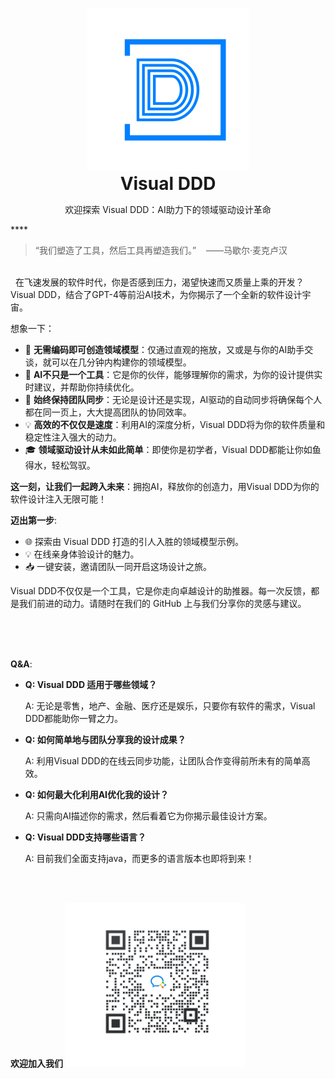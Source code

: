 <a name="readme-top"></a>

<br />
<div align="center">
  <a href="https://github.com/carlrobertoh/CodeGPT">
    <img alt="plugin-icon" src="./pluginIcon.svg">
  </a>
  <h1 style="margin: 0;" align="center">Visual DDD</h1>
  <p>  欢迎探索 Visual DDD：AI助力下的领域驱动设计革命  </p>
</div>
****

> “我们塑造了工具，然后工具再塑造我们。”&nbsp;&nbsp;&nbsp;&nbsp;——马歇尔·麦克卢汉

<br/>
&nbsp;&nbsp;在飞速发展的软件时代，你是否感到压力，渴望快速而又质量上乘的开发？Visual DDD，结合了GPT-4等前沿AI技术，为你揭示了一个全新的软件设计宇宙。

想象一下：
- 🚀 **无需编码即可创造领域模型**：仅通过直观的拖放，又或是与你的AI助手交谈，就可以在几分钟内构建你的领域模型。
- 🤖 **AI不只是一个工具**：它是你的伙伴，能够理解你的需求，为你的设计提供实时建议，并帮助你持续优化。
- 🌟 **始终保持团队同步**：无论是设计还是实现，AI驱动的自动同步将确保每个人都在同一页上，大大提高团队的协同效率。
- 💡 **高效的不仅仅是速度**：利用AI的深度分析，Visual DDD将为你的软件质量和稳定性注入强大的动力。
- 🎓 **领域驱动设计从未如此简单**：即使你是初学者，Visual DDD都能让你如鱼得水，轻松驾驭。

**这一刻，让我们一起跨入未来**：拥抱AI，释放你的创造力，用Visual DDD为你的软件设计注入无限可能！

**迈出第一步**:

- 🌐 探索由 Visual DDD 打造的引人入胜的领域模型示例。
- 💡 在线亲身体验设计的魅力。
- 📥 一键安装，邀请团队一同开启这场设计之旅。

Visual DDD不仅仅是一个工具，它是你走向卓越设计的助推器。每一次反馈，都是我们前进的动力。请随时在我们的 GitHub 上与我们分享你的灵感与建议。


<br/>
<br/>
<br/>

**Q&A**:

- **Q: Visual DDD 适用于哪些领域？**

  A: 无论是零售，地产、金融、医疗还是娱乐，只要你有软件的需求，Visual DDD都能助你一臂之力。

- **Q: 如何简单地与团队分享我的设计成果？**

  A: 利用Visual DDD的在线云同步功能，让团队合作变得前所未有的简单高效。

- **Q: 如何最大化利用AI优化我的设计？**

  A: 只需向AI描述你的需求，然后看着它为你揭示最佳设计方案。

- **Q: Visual DDD支持哪些语言？**

  A: 目前我们全面支持java，而更多的语言版本也即将到来！

<br/>
<br/>

**欢迎加入我们**
![1702279915006](images/1702279915006.png)